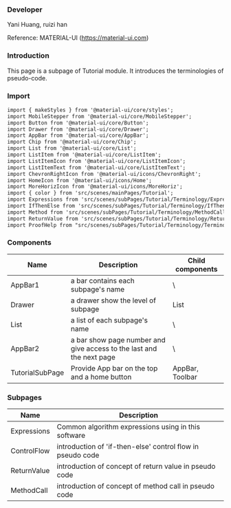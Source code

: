 
### **Developer**
Yani Huang, ruizi han

Reference: MATERIAL-UI (https://material-ui.com)


###  **Introduction**

This page is a subpage of Tutorial module. It introduces the terminologies of pseudo-code.

###  **Import**

```html
import { makeStyles } from '@material-ui/core/styles';
import MobileStepper from '@material-ui/core/MobileStepper';
import Button from '@material-ui/core/Button';
import Drawer from '@material-ui/core/Drawer';
import AppBar from '@material-ui/core/AppBar';
import Chip from '@material-ui/core/Chip';
import List from '@material-ui/core/List';
import ListItem from '@material-ui/core/ListItem';
import ListItemIcon from '@material-ui/core/ListItemIcon';
import ListItemText from '@material-ui/core/ListItemText';
import ChevronRightIcon from '@material-ui/icons/ChevronRight';
import HomeIcon from '@material-ui/icons/Home';
import MoreHorizIcon from '@material-ui/icons/MoreHoriz';
import { color } from 'src/scenes/mainPages/Tutorial';
import Expressions from 'src/scenes/subPages/Tutorial/Terminology/Expressions.jsx';
import IfThenElse from 'src/scenes/subPages/Tutorial/Terminology/IfThenElse.jsx';
import Method from 'src/scenes/subPages/Tutorial/Terminology/MethodCall.jsx';
import ReturnValue from 'src/scenes/subPages/Tutorial/Terminology/ReturnValue.jsx';
import ProofHelp from "src/scenes/subPages/Tutorial/Terminology/TerminologyHelp";
```

###  **Components**

| Name | Description | Child components |
| ---- | ----------- | ---------------- |
| AppBar1 |    a bar contains each subpage's name     |       \          |
| Drawer |    a drawer show the level of subpage     |       List        |
| List   |    a list of each subpage's name         |         \ |
| AppBar2 |   a bar show page number and give access to the last and the next page|  \ |
| TutorialSubPage |Provide App bar on the top and a home button|  AppBar, Toolbar       

###  **Subpages**

| Name   | Description | 
| ----   | ----------- | 
| Expressions   | Common algorithm expressions using in this software |
| ControlFlow        |     introduction of 'if-then-else' control flow in pseudo code         |
| ReturnValue |   introduction of concept of return value in pseudo code       | 
| MethodCall   |    introduction of concept of method call in pseudo code          |



